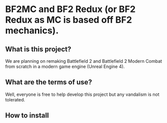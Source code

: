 # BF2MC and BF2 Redux (or BF2 Redux as MC is based off BF2 mechanics).

## What is this project?
We are planning on remaking Battlefield 2 and Battlefield 2 Modern Combat from scratch in a modern game engine (Unreal Engine 4).

## What are the terms of use?
Well, everyone is free to help develop this project but any vandalism is not tolerated.

## How to install
<insert instructions here>
